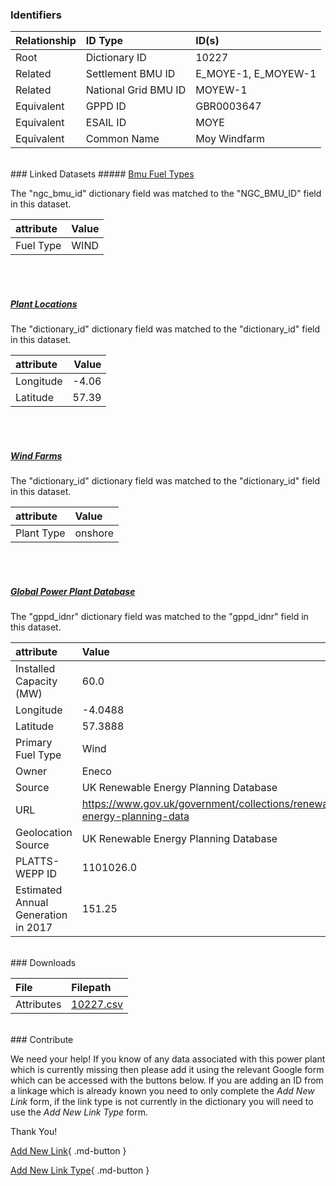 ### Identifiers

| Relationship   | ID Type              | ID(s)               |
|:---------------|:---------------------|:--------------------|
| Root           | Dictionary ID        | 10227               |
| Related        | Settlement BMU ID    | E_MOYE-1, E_MOYEW-1 |
| Related        | National Grid BMU ID | MOYEW-1             |
| Equivalent     | GPPD ID              | GBR0003647          |
| Equivalent     | ESAIL ID             | MOYE                |
| Equivalent     | Common Name          | Moy Windfarm        |

<br>
### Linked Datasets
##### <a href="https://osuked.github.io/Power-Station-Dictionary/datasets/bmu-fuel-types">Bmu Fuel Types</a>



The "ngc_bmu_id" dictionary field was matched to the "NGC_BMU_ID" field in this dataset.

| attribute   | Value   |
|:------------|:--------|
| Fuel Type   | WIND    |

<br><br>
##### <a href="https://osuked.github.io/Power-Station-Dictionary/datasets/plant-locations">Plant Locations</a>



The "dictionary_id" dictionary field was matched to the "dictionary_id" field in this dataset.

| attribute   |   Value |
|:------------|--------:|
| Longitude   |   -4.06 |
| Latitude    |   57.39 |

<br><br>
##### <a href="https://osuked.github.io/Power-Station-Dictionary/datasets/wind-farms">Wind Farms</a>



The "dictionary_id" dictionary field was matched to the "dictionary_id" field in this dataset.

| attribute   | Value   |
|:------------|:--------|
| Plant Type  | onshore |

<br><br>
##### <a href="https://osuked.github.io/Power-Station-Dictionary/datasets/global-power-plant-database">Global Power Plant Database</a>



The "gppd_idnr" dictionary field was matched to the "gppd_idnr" field in this dataset.

| attribute                           | Value                                                                    |
|:------------------------------------|:-------------------------------------------------------------------------|
| Installed Capacity (MW)             | 60.0                                                                     |
| Longitude                           | -4.0488                                                                  |
| Latitude                            | 57.3888                                                                  |
| Primary Fuel Type                   | Wind                                                                     |
| Owner                               | Eneco                                                                    |
| Source                              | UK Renewable Energy Planning Database                                    |
| URL                                 | https://www.gov.uk/government/collections/renewable-energy-planning-data |
| Geolocation Source                  | UK Renewable Energy Planning Database                                    |
| PLATTS-WEPP ID                      | 1101026.0                                                                |
| Estimated Annual Generation in 2017 | 151.25                                                                   |


<br>
### Downloads


| File       | Filepath                                                                              |
|:-----------|:--------------------------------------------------------------------------------------|
| Attributes | [10227.csv](https://osuked.github.io/Power-Station-Dictionary/object_attrs/10227.csv) |


<br>
### Contribute

We need your help! If you know of any data associated with this power plant which is currently missing then please add it using the relevant Google form which can be accessed with the buttons below.  If you are adding an ID from a linkage which is already known you need to only complete the *Add New Link* form, if the link type is not currently in the dictionary you will need to use the *Add New Link Type* form.

Thank You!

[Add New Link](https://docs.google.com/forms/d/e/1FAIpQLSc5jRsQ7NgiLLXbwo9PUdwTQyuqbRwThltG56-o6NVSe7E_nw/viewform?usp=pp_url&entry.251912331=10227){ .md-button }

[Add New Link Type](https://docs.google.com/forms/d/e/1FAIpQLSdQfLmfOR0Vw4Z7gDQAIhBbqIifd1RuSFPKmDQpROhOqjo7ew/viewform?usp=pp_url&entry.2141539628=10227){ .md-button }